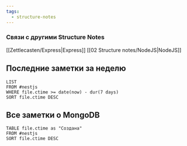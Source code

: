 ```yaml
---
tags:
  - structure-notes
---
```

### Связи с другими Structure Notes
[[Zettlecasten/Express|Express]] [[02 Structure notes/NodeJS|NodeJS]]
## Последние заметки за неделю
```dataview
LIST
FROM #nestjs   
WHERE file.ctime >= date(now) - dur(7 days)
SORT file.ctime DESC
```
## Все заметки о MongoDB
```dataview
TABLE file.ctime as "Создана"
FROM #nestjs  
SORT file.ctime DESC
```
